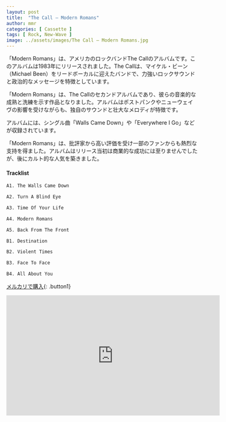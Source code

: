 ```yaml
---
layout: post
title:  "The Call – Modern Romans"
author: mmr
categories: [ Cassette ]
tags: [ Rock, New-Wave ]
image: ../assets/images/The Call – Modern Romans.jpg
---
```


「Modern Romans」は、アメリカのロックバンドThe Callのアルバムです。このアルバムは1983年にリリースされました。The Callは、マイケル・ビーン（Michael Been）をリードボーカルに迎えたバンドで、力強いロックサウンドと政治的なメッセージを特徴としています。

「Modern Romans」は、The Callのセカンドアルバムであり、彼らの音楽的な成熟と洗練を示す作品となりました。アルバムはポストパンクやニューウェイヴの影響を受けながらも、独自のサウンドと壮大なメロディが特徴です。

アルバムには、シングル曲「Walls Came Down」や「Everywhere I Go」などが収録されています。

「Modern Romans」は、批評家から高い評価を受け一部のファンからも熱烈な支持を得ました。アルバムはリリース当初は商業的な成功には至りませんでしたが、後にカルト的な人気を築きました。

#### Tracklist
```md
A1. The Walls Came Down

A2. Turn A Blind Eye

A3. Time Of Your Life

A4. Modern Romans

A5. Back From The Front

B1. Destination

B2. Violent Times

B3. Face To Face

B4. All About You
```

[メルカリで購入](https://jp.mercari.com/item/m79709500241?afid=6142608987){: .button1}

<iframe width="560" height="315" src="https://www.youtube.com/embed/uPosJRGpsLU?si=cbzuwTwEhwMuXIDg" title="YouTube video player" frameborder="0" allow="accelerometer; autoplay; clipboard-write; encrypted-media; gyroscope; picture-in-picture; web-share" referrerpolicy="strict-origin-when-cross-origin" allowfullscreen></iframe>